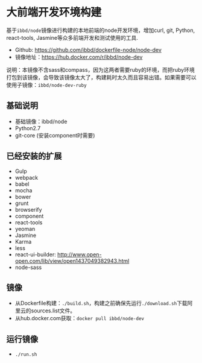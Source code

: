 # 大前端开发环境构建

基于`ibbd/node`镜像进行构建的本地前端的node开发环境，增加curl, git, Python, react-tools, Jasmine等众多前端开发和测试使用的工具. 

- Github:   https://github.com/ibbd/dockerfile-node/node-dev 
- 镜像地址：https://hub.docker.com/r/ibbd/node-dev

说明：本镜像不含sass和compass，因为这两者需要ruby的环境，而把ruby环境打包到该镜像，会导致该镜像太大了，构建耗时太久而且容易出错。如果需要可以使用子镜像：`ibbd/node-dev-ruby`

## 基础说明 

- 基础镜像：ibbd/node
- Python2.7
- git-core (安装component时需要)

## 已经安装的扩展

- Gulp
- webpack
- babel
- mocha
- bower 
- grunt
- browserify
- component
- react-tools
- yeoman
- Jasmine
- Karma
- less
- react-ui-builder: http://www.open-open.com/lib/view/open1437049382943.html
- node-sass

## 镜像 

- 从Dockerfile构建：`./build.sh`，构建之前确保先运行`./download.sh`下载阿里云的sources.list文件。
- 从hub.docker.com获取：`docker pull ibbd/node-dev`

## 运行镜像

- `./run.sh`



